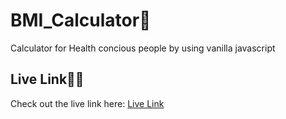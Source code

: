 # BMI_Calculator🧮

Calculator for Health concious people by using vanilla javascript

## Live Link🔗🥏
Check out the live link here: [Live Link](https://abedinalways.github.io/BMI-Calculator/)
